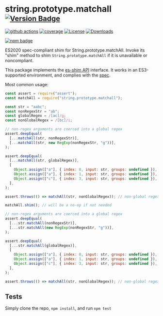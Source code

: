 # string.prototype.matchall <sup>[![Version Badge][npm-version-svg]][package-url]</sup>

[![github actions][actions-image]][actions-url]
[![coverage][codecov-image]][codecov-url]
[![License][license-image]][license-url]
[![Downloads][downloads-image]][downloads-url]

[![npm badge][npm-badge-png]][package-url]

ES2020 spec-compliant shim for String.prototype.matchAll. Invoke its "shim" method to shim `String.prototype.matchAll` if it is unavailable or noncompliant.

This package implements the [es-shim API](https://github.com/es-shims/api) interface. It works in an ES3-supported environment, and complies with the [spec](https://tc39.es/ecma262/#sec-string.prototype.matchall).

Most common usage:

```js
const assert = require("assert");
const matchAll = require("string.prototype.matchall");

const str = "aabc";
const nonRegexStr = "ab";
const globalRegex = /[ac]/g;
const nonGlobalRegex = /[bc]/i;

// non-regex arguments are coerced into a global regex
assert.deepEqual(
  [...matchAll(str, nonRegexStr)],
  [...matchAll(str, new RegExp(nonRegexStr, "g"))],
);

assert.deepEqual(
  [...matchAll(str, globalRegex)],
  [
    Object.assign(["a"], { index: 0, input: str, groups: undefined }),
    Object.assign(["a"], { index: 1, input: str, groups: undefined }),
    Object.assign(["c"], { index: 3, input: str, groups: undefined }),
  ],
);

assert.throws(() => matchAll(str, nonGlobalRegex)); // non-global regexes throw

matchAll.shim(); // will be a no-op if not needed

// non-regex arguments are coerced into a global regex
assert.deepEqual(
  [...str.matchAll(nonRegexStr)],
  [...str.matchAll(new RegExp(nonRegexStr, "g"))],
);

assert.deepEqual(
  [...str.matchAll(globalRegex)],
  [
    Object.assign(["a"], { index: 0, input: str, groups: undefined }),
    Object.assign(["a"], { index: 1, input: str, groups: undefined }),
    Object.assign(["c"], { index: 3, input: str, groups: undefined }),
  ],
);

assert.throws(() => matchAll(str, nonGlobalRegex)); // non-global regexes throw
```

## Tests

Simply clone the repo, `npm install`, and run `npm test`

[package-url]: https://npmjs.com/package/string.prototype.matchall
[npm-version-svg]: https://versionbadg.es/es-shims/String.prototype.matchAll.svg
[deps-svg]: https://david-dm.org/es-shims/String.prototype.matchAll.svg
[deps-url]: https://david-dm.org/es-shims/String.prototype.matchAll
[dev-deps-svg]: https://david-dm.org/es-shims/String.prototype.matchAll/dev-status.svg
[dev-deps-url]: https://david-dm.org/es-shims/String.prototype.matchAll#info=devDependencies
[npm-badge-png]: https://nodei.co/npm/string.prototype.matchall.png?downloads=true&stars=true
[license-image]: https://img.shields.io/npm/l/string.prototype.matchall.svg
[license-url]: LICENSE
[downloads-image]: https://img.shields.io/npm/dm/string.prototype.matchall.svg
[downloads-url]: https://npm-stat.com/charts.html?package=string.prototype.matchall
[codecov-image]: https://codecov.io/gh/es-shims/String.prototype.matchAll/branch/main/graphs/badge.svg
[codecov-url]: https://app.codecov.io/gh/es-shims/String.prototype.matchAll/
[actions-image]: https://img.shields.io/endpoint?url=https://github-actions-badge-u3jn4tfpocch.runkit.sh/es-shims/String.prototype.matchAll
[actions-url]: https://github.com/es-shims/String.prototype.matchAll/actions
